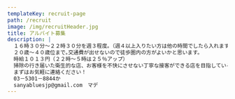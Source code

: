 ```yaml
---
templateKey: recruit-page
path: /recruit
image: /img/recruitHeader.jpg
title: アルバイト募集
description: |
  １６時３０分～２２時３０分を週３程度。（週４以上入りたい方は他の時間でしたら入れます。）
  ２０歳～４０歳位まで｡交通費が出せないので徒歩圏内の方がよいかと思います。 
  時給１０１３円（２２時～５時は２５％アップ） 
  掃除の行き届いた衛生的な店、お客様を不快にさせない丁寧な接客ができる店を目指しているので、それに賛同してくれる方を希望します。
  まずはお気軽に連絡ください！
  03－5301－8844か
  sanyabluesjp@gmail.com　マデ
---
```

